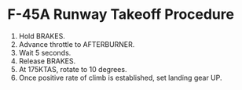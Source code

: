 # F-45A Runway Takeoff Procedure

1. Hold BRAKES.
2. Advance throttle to AFTERBURNER.
3. Wait 5 seconds.
4. Release BRAKES.
5. At 175KTAS, rotate to 10 degrees.
6. Once positive rate of climb is established, set landing gear UP.

<br>
